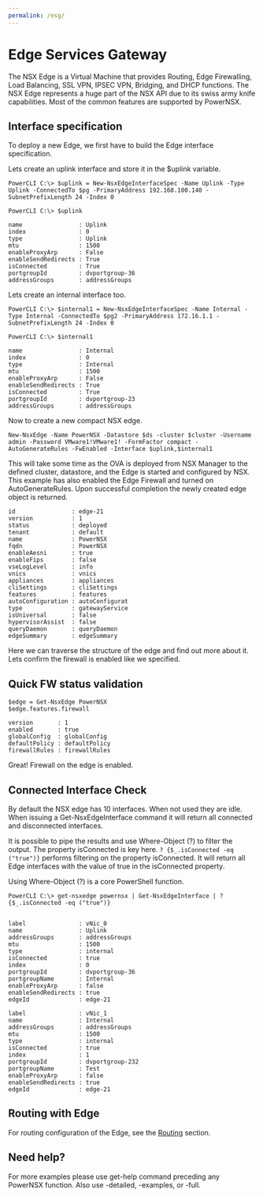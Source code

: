```yaml
---
permalink: /esg/
---
```


# Edge Services Gateway

The NSX Edge is a Virtual Machine that provides Routing, Edge Firewalling, Load Balancing, SSL VPN, IPSEC VPN, Bridging, and DHCP functions.  The NSX Edge represents a huge part of the NSX API due to its swiss army knife capabilities.  Most of the common features are supported by PowerNSX.

## Interface specification

To deploy a new Edge, we first have to build the Edge interface specification.

Lets create an uplink interface and store it in the $uplink variable.

```
PowerCLI C:\> $uplink = New-NsxEdgeInterfaceSpec -Name Uplink -Type Uplink -ConnectedTo $pg -PrimaryAddress 192.168.100.140 -SubnetPrefixLength 24 -Index 0

PowerCLI C:\> $uplink

name                : Uplink
index               : 0
type                : Uplink
mtu                 : 1500
enableProxyArp      : False
enableSendRedirects : True
isConnected         : True
portgroupId         : dvportgroup-36
addressGroups       : addressGroups
```

Lets create an internal interface too.

```
PowerCLI C:\> $internal1 = New-NsxEdgeInterfaceSpec -Name Internal -Type Internal -ConnectedTo $pg2 -PrimaryAddress 172.16.1.1 -SubnetPrefixLength 24 -Index 0

PowerCLI C:\> $internal1

name                : Internal
index               : 0
type                : Internal
mtu                 : 1500
enableProxyArp      : False
enableSendRedirects : True
isConnected         : True
portgroupId         : dvportgroup-23
addressGroups       : addressGroups
```

Now to create a new compact NSX edge.

```
New-NsxEdge -Name PowerNSX -Datastore $ds -cluster $cluster -Username admin -Password VMware1!VMware1! -FormFactor compact -AutoGenerateRules -FwEnabled -Interface $uplink,$internal1
```

This will take some time as the OVA is deployed from NSX Manager to the defined cluster, datastore, and the Edge is started and configured by NSX. This example has also enabled the Edge Firewall and turned on AutoGenerateRules. Upon successful completion the newly created edge object is returned.

```
id                : edge-21
version           : 1
status            : deployed
tenant            : default
name              : PowerNSX
fqdn              : PowerNSX
enableAesni       : true
enableFips        : false
vseLogLevel       : info
vnics             : vnics
appliances        : appliances
cliSettings       : cliSettings
features          : features
autoConfiguration : autoConfigurat
type              : gatewayService
isUniversal       : false
hypervisorAssist  : false
queryDaemon       : queryDaemon
edgeSummary       : edgeSummary
```

Here we can traverse the structure of the edge and find out more about it. Lets confirm the firewall is enabled like we specified.

## Quick FW status validation

```
$edge = Get-NsxEdge PowerNSX
$edge.features.firewall

version       : 1
enabled       : true
globalConfig  : globalConfig
defaultPolicy : defaultPolicy
firewallRules : firewallRules
```

Great! Firewall on the edge is enabled.

## Connected Interface Check

By default the NSX edge has 10 interfaces. When not used they are idle. When issuing a Get-NsxEdgeInterface command it will return all connected and disconnected interfaces.

It is possible to pipe the results and use Where-Object (?) to filter the output. The property isConnected is key here. `? {$_.isConnected -eq ("true")}` performs filtering on the property isConnected. It will return all Edge interfaces with the value of true in the isConnected property.

Using Where-Object (?) is a core PowerShell function.

```
PowerCLI C:\> get-nsxedge powernsx | Get-NsxEdgeInterface | ? {$_.isConnected -eq ("true")}


label               : vNic_0
name                : Uplink
addressGroups       : addressGroups
mtu                 : 1500
type                : internal
isConnected         : true
index               : 0
portgroupId         : dvportgroup-36
portgroupName       : Internal
enableProxyArp      : false
enableSendRedirects : true
edgeId              : edge-21

label               : vNic_1
name                : Internal
addressGroups       : addressGroups
mtu                 : 1500
type                : internal
isConnected         : true
index               : 1
portgroupId         : dvportgroup-232
portgroupName       : Test
enableProxyArp      : false
enableSendRedirects : true
edgeId              : edge-21
```
## Routing with Edge

For routing configuration of the Edge, see the [Routing](/routing/) section.

## Need help?

For more examples please use get-help command preceding any PowerNSX function. Also use -detailed, -examples, or -full.
